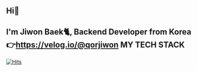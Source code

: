 ## Hi🤗

I'm Jiwon Baek🐈, Backend Developer from Korea
👉https://velog.io/@qorjiwon
MY TECH STACK 
---

[![Hits](https://hits.seeyoufarm.com/api/count/incr/badge.svg?url=https%3A%2F%2Fgithub.com%2Fqorjiwon&count_bg=%23A5EBE9&title_bg=%2364B7DB&icon=&icon_color=%23E7E7E7&title=hits&edge_flat=false)](https://hits.seeyoufarm.com)
